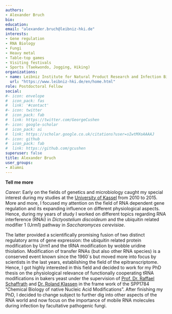 ```yaml
---
authors:
- Alexander Bruch
bio:  
education: 
email: "alexander.bruch@leibniz-hki.de"
interests:
- Gene regulation
- RNA Biology
- Fungi
- Heavy metal
- Table-top games
- Visiting festivals
- Sports (Taekwondo, Jogging, Hiking)
organizations:
- name: Leibniz Institute for Natural Product Research and Infection Biology (Leibniz-HKI)
  url: "https://www.leibniz-hki.de/en/home.html"
role: Postdoctoral Fellow
social:
#- icon: envelope
#  icon_pack: fas
#  link: '#contact'
#- icon: twitter
#  icon_pack: fab
#  link: https://twitter.com/GeorgeCushen
#- icon: google-scholar
#  icon_pack: ai
#  link: https://scholar.google.co.uk/citations?user=sIwtMXoAAAAJ
#- icon: github
#  icon_pack: fab
#  link: https://github.com/gcushen
superuser: false
title: Alexander Bruch
user_groups:
- Alumni
---
```


__Tell me more__

_Career_: Early on the fields of genetics and microbiology caught my special interest during my studies at the [University of Kassel](https://www.uni-kassel.de/uni/) from 2010 to 2015. More and more, I focused my attention on the field of RNA dependent gene regulation and its expanding influence on different physiological aspects. Hence, during my years of study I worked on different topics regarding RNA interference (RNAi) in _Dictyostelium discoideum_ and the ubiquitin related modifier 1 (Urm1) pathway in _Saccharomyces cerevisiae_.  

The latter provided a scientifically promising fusion of two distinct regulatory arms of gene expression: the ubiquitin related protein modification by Urm1 and the tRNA modification by wobble uridine thiolation. Modification of transfer RNAs (but also other RNA species) is a conserved event known since the 1960´s but moved more into focus by scientists in the last years, establishing the field of the epitranscriptome. Hence, I got highly interested in this field and decided to work for my PhD thesis on the physiological relevance of functionally cooperating tRNA modifications in bakers yeast under the supervision of [Prof. Dr. Raffael Schaffrath](https://www.uni-kassel.de/fb10/institute/biologie/fachgebiete/mikrobiologie/prof-dr-raffael-schaffrath.html) and [Dr. Roland Klassen](https://www.uni-kassel.de/fb10/institute/biologie/fachgebiete/mikrobiologie/mitarbeiter/detailseite/person/1166-Roland-Klassen.html) in the frame work of the SPP1784 “Chemical Biology of native Nucleic Acid Modifications”. After finishing my PhD, I decided to change subject to further dig into other aspects of the RNA world and now focus on the importance of mobile RNA molecules during infection by facultative pathogenic fungi.
